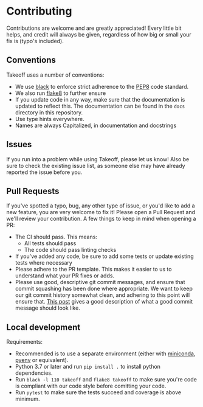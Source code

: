 # Contributing

Contributions are welcome and are greatly appreciated! Every little bit helps, and credit will always be given, regardless
of how big or small your fix is (typo's included).

## Conventions
Takeoff uses a number of conventions:
- We use [black](https://pypi.org/project/black/) to enforce strict adherence to the [PEP8](https://www.python.org/dev/peps/pep-0008/) code standard.
- We also run [flake8](http://flake8.pycqa.org/en/latest/) to further ensure 
- If you update code in any way, make sure that the documentation is updated to reflect this. The documentation can be found
in the `docs` directory in this repository.
- Use type hints everywhere.
- Names are always Capitalized, in documentation and docstrings


## Issues
If you run into a problem while using Takeoff, please let us know! Also be sure to check the existing issue list, as someone else
may have already reported the issue before you.

## Pull Requests
If you've spotted a typo, bug, any other type of issue, or you'd like to add a new feature, you are very welcome to fix it! Please open a Pull Request and we'll
review your contribution. A few things to keep in mind when opening a PR:
- The CI should pass. This means:
    - All tests should pass
    - The code should pass linting checks
- If you've added any code, be sure to add some tests or update existing tests where necessary
- Please adhere to the PR template. This makes it easier to us to understand what your PR fixes or adds.
- Please use good, descriptive git commit messages, and ensure that commit squashing has been done where appropriate. We want
to keep our git commit history somewhat clean, and adhering to this point will ensure that. [This post](https://chris.beams.io/posts/git-commit/) gives a good description
of what a good commit message should look like.

## Local development
Requirements:
- Recommended is to use a separate environment (either with [miniconda](https://docs.conda.io/en/latest/miniconda.html), [pyenv](https://github.com/pyenv/pyenv) or equivalent).
- Python 3.7 or later and run `pip install .` to install python dependencies.
- Run `black -l 110 takeoff` and `flake8 takeoff` to make sure you're code is compliant with our code style before comitting your code.
- Run `pytest` to make sure the tests succeed and coverage is above minimum.